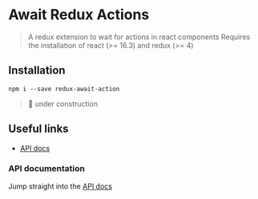 # Await Redux Actions
> A redux extension to wait for actions in react components
> Requires the installation of react (>= 16.3) and redux (>= 4)

## Installation
```
npm i --save redux-await-action
```

> 🚧  under construction

## Useful links
- [API docs](docs/generated/globals.md)


### API documentation

Jump straight into the [API docs](docs/generated/globals.md)

